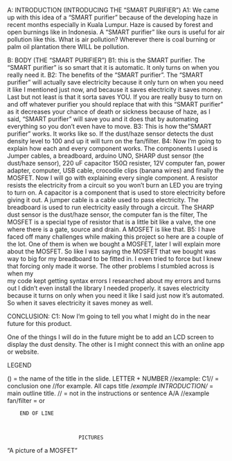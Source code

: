 A: INTRODUCTION (INTRODUCING THE “SMART PURIFIER”)
A1: We came up with this idea of a “SMART purifier” because of the developing haze in recent months especially in Kuala Lumpur.
Haze is caused by forest and open burnings like in Indonesia.
A “SMART purifier” like ours is useful for air pollution like this. 
What is air pollution? Wherever there is coal burning or palm oil plantation there WILL be pollution.


B: BODY (THE “SMART PURIFIER”)
B1: this is the SMART purifier.
The “SMART purifier” is so smart that it is automatic. It only turns on when you really need it.
B2: The benefits of the “SMART purifier”.
The “SMART purifier” will actually save electricity because it only turn on when you need it like I mentioned just now, and because it saves electricity it saves money.
Last but not least is that it sorta saves YOU. If you are really busy to turn on and off whatever purifier you should replace that with this “SMART purifier” as it decreases your chance of death or sickness because of haze, as I said, “SMART purifier” will save you and it does that by automating everything so you don’t even have to move.
B3: This is how the”SMART purifier” works.
It works like so. If the dust/haze sensor detects the dust density level to 100 and up it will turn on the fan/filter.
B4:  Now I’m going to explain how each and every component works.
The components I used is Jumper cables, a breadboard, arduino UNO, SHARP dust sensor (the dust/haze sensor), 220 uF capacitor 150Ω resister, 12V computer fan, power adapter, computer, USB cable, crocodile clips (banana wires) and finally the MOSFET.
Now I will go with explaining every single component.
A resistor resists the electricity from a circuit so you won’t burn an LED you are trying to turn on. A capacitor is a component that is used to store electricity before giving it out. A jumper cable is a cable used to pass electricity. The breadboard is used to run electricity easily through a circuit. The SHARP dust sensor is the dust/haze sensor, the computer fan is the filter, The MOSFET is a special type of resistor that is a little bit like a valve, the one where there is a gate, source and drain. A MOSFET is like that.
B5: I have faced off many challenges while making this project so here are a couple of the lot.
One of them is when we bought a MOSFET, later I will explain more about the MOSFET. So like I was saying the MOSFET that we bought was way to big for my breadboard to be fitted in. I even tried to force but I knew that forcing only made it worse.
The other problems I stumbled across is when my   
my code kept getting syntax errors I researched about my errors and turns out I didn’t even install the library I needed properly.
 it saves electricity because it turns on only when you need it like I said just now it’s automated. So when it saves electricity it saves money as well.


CONCLUSION:
C1: Now I’m going to tell you what I might do in the near future for this product.

One of the things I will do in the future might be to add an LCD screen to display the dust density.
The other is I might connect this with an online app or website.





LEGEND

() = the name of the title in the slide.
LETTER + NUMBER //example: C1//  = conclusion one //for example.
All caps title /*example INTRODUCTION/*  = main outline title.
// = not in the instructions or sentence
A/A //example fan/filter = or

        END OF LINE



				      	   PICTURES  


   “A picture of a MOSFET”

	
